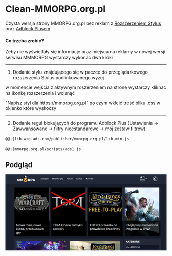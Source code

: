 # Clean-MMORPG.org.pl

Czysta wersja strony MMORPG.org.pl bez reklam z [Rozszerzeniem Stylus](https://chrome.google.com/webstore/detail/stylus/clngdbkpkpeebahjckkjfobafhncgmne)
oraz [Adblock Plusem](https://chrome.google.com/webstore/detail/adblock-plus-free-ad-bloc/cfhdojbkjhnklbpkdaibdccddilifddb?hl=pl)

#### Co trzeba zrobić?

Żeby nie wyświetlały się informacje oraz miejsca na reklamy w nowej wersji serwisu MMMORPG wystarczy wykonać dwa kroki
***

1) Dodanie stylu znajdującego się w paczce do przeglądarkowego rozszerzenia Stylus podlinkowanego wyżej 

w momencie wejścia z aktywnym roszerzeniem na stronę wystarczy kliknać na ikonkę rozszerzenia i wcisnąć 

"Napisz styl dla https://mmorpg.org.pl" po czym wkleić treść pliku .css w okienko które wyskoczy

***

2) Dodanie reguł blokujących do programu Adblock Plus (Ustawienia -> Zawwansowane -> filtry nieestandarowe -> mój zestaw filtrów)

`@@||lib.wtg-ads.com/publisher/mmorpg.org.pl/lib.min.js`

`@@||mmorpg.org.pl/scripts/ads1.js`

## Podgląd

![alt text](https://github.com/esejek/Clean-MMORPG.org.pl/blob/main/screenshot.PNG "Logo Title Text 1")
